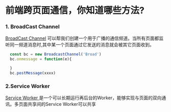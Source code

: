 # 前端跨页面通信，你知道哪些方法?

### 1. BroadCast Channel
[BroadCast Channel](https://developer.mozilla.org/en-US/docs/Web/API/BroadcastChannel) 可以帮我们创建一个用于广播的通信频道。当所有页面都监听同一频道消息时,其中某一个页面通过它发送的消息就会被其它页面收到。
```js
  const bc = new BroadcastChannel('Broad')
  bc.onmessage = function(e){

  }
  bc.postMessage(xxxx)
```

### 2.Service Worker

[Service Worker ](https://developer.mozilla.org/zh-CN/docs/Web/API/Service_Worker_API)是一个可以长期运行再后台的Worker，能够实现与页面的双向通讯。多页面共享间的Service Worker可以共享
